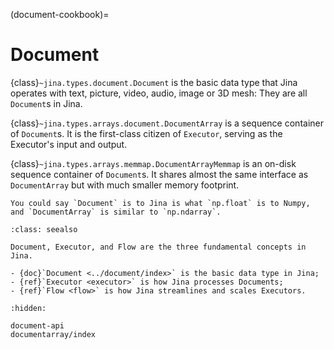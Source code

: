 (document-cookbook)=
# Document

{class}`~jina.types.document.Document` is the basic data type that Jina operates with text, picture, video, audio, image or 3D mesh: They are
all `Document`s in Jina.

{class}`~jina.types.arrays.document.DocumentArray` is a sequence container of `Document`s. It is the first-class citizen of `Executor`, serving as the
Executor's input and output.

{class}`~jina.types.arrays.memmap.DocumentArrayMemmap` is an on-disk sequence container of `Document`s. It shares almost the same interface as `DocumentArray` but with much smaller memory footprint. 


```{hint}
You could say `Document` is to Jina is what `np.float` is to Numpy, and `DocumentArray` is similar to `np.ndarray`.
```

````{admonition} See Also
:class: seealso

Document, Executor, and Flow are the three fundamental concepts in Jina.

- {doc}`Document <../document/index>` is the basic data type in Jina;
- {ref}`Executor <executor>` is how Jina processes Documents;
- {ref}`Flow <flow>` is how Jina streamlines and scales Executors.
````

```{toctree}
:hidden:

document-api
documentarray/index
```
